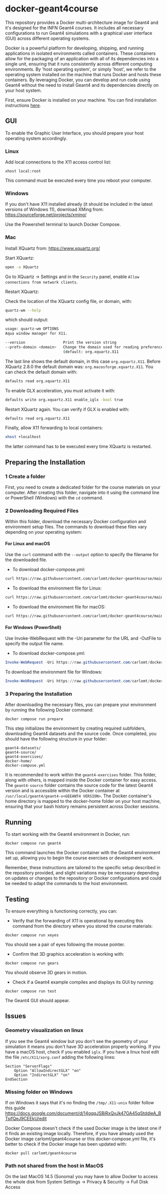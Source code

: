# docker-geant4course

This repository provides a Docker multi-architecture image for Geant4 and it's designed for the INFN Geant4 courses. It includes all necessary configurations to run Geant4 simulations with a graphical user interface (GUI) across different operating systems.

Docker is a powerful platform for developing, shipping, and running applications in isolated environments called containers. These containers allow for the packaging of an application with all of its dependencies into a single unit, ensuring that it runs consistently across different computing environments. By 'host operating system', or simply 'host', we refer to the operating system installed on the machine that runs Docker and hosts these containers. By leveraging Docker, you can develop and run code using Geant4 without the need to install Geant4 and its dependencies directly on your host system.

First, ensure Docker is installed on your machine. You can find installation instructions [here](https://docs.docker.com/get-docker/).


## GUI

To enable the Graphic User Interface, you should prepare your host operating system accordingly.

### Linux
Add local connections to the X11 access control list:
```
xhost local:root
```
This command must be executed every time you reboot your computer.


### Windows
If you don't have X11 installed already (it should be included in the latest versions of Windows 11), download XMing from:
https://sourceforge.net/projects/xming/

Use the Powershell terminal to launch Docker Compose.


### Mac
Install XQuartz from:
https://www.xquartz.org/

Start XQuartz:
```bash
open -a XQuartz
```

Go to XQuartz -> Settings and in the `Security` panel, enable `Allow connections from network clients`.

Restart XQuartz:

Check the location of the XQuartz config file, or domain, with:
```bash
quartz-wm --help
```
which should output:
```bash
usage: quartz-wm OPTIONS
Aqua window manager for X11.

--version                 Print the version string
--prefs-domain <domain>   Change the domain used for reading preferences
                          (default: org.xquartz.X11
```
The last line shows the default domain, in this case `org.xquartz.X11`. Before XQuartz 2.8.0 the default domain was: `org.macosforge.xquartz.X11`.
You can check the default domain  with:
```bash
defaults read org.xquartz.X11
```
To enable GLX acceleration, you must activate it with:
```bash
defaults write org.xquartz.X11 enable_iglx -bool true
```
Restart XQuartz again. You can verify if GLX is enabled with:
```bash
defaults read org.xquartz.X11
```
Finally, allow X11 forwarding to local containers:
```bash
xhost +localhost
```
the latter command has to be executed every time XQuartz is restarted.


## Preparing the Installation

### 1 Create a folder
First, you need to create a dedicated folder for the course materials on your computer. 
After creating this folder, navigate into it using the command line or PowerShell (Windows) with the `cd` command.

### 2 Downloading Required Files
Within this folder, download the necessary Docker configuration and environment setup files. The commands to download these files vary depending on your operating system:

#### For Linux and macOS 
Use the `curl` command with the `--output` option to specify the filename for the downloaded file.
- To download docker-compose.yml:
```bash
curl https://raw.githubusercontent.com/carlomt/docker-geant4course/main/docker-compose.yml --output docker-compose.yml
```
- To download the environment file for Linux:
```bash
curl https://raw.githubusercontent.com/carlomt/docker-geant4course/main/env_linux --output .env
```
- To download the environment file for macOS:
```bash
curl https://raw.githubusercontent.com/carlomt/docker-geant4course/main/env_mac --output .env
```

#### For Windows (PowerShell) 
Use Invoke-WebRequest with the -Uri parameter for the URL and -OutFile to specify the output file name.
- To download docker-compose.yml:
```powershell
Invoke-WebRequest -Uri https://raw.githubusercontent.com/carlomt/docker-geant4course/main/docker-compose.yml -OutFile docker-compose.yml
```
To download the environment file for Windows:
```powershell
Invoke-WebRequest -Uri https://raw.githubusercontent.com/carlomt/docker-geant4course/main/env_windows -OutFile .env
```

### 3 Preparing the Installation
After downloading the necessary files, you can prepare your environment by running the following Docker command:
```
docker compose run prepare
```

This step initializes the environment by creating required subfolders, downloading Geant4 datasets and the source code. Once completed, you should have the following structure in your folder:
```
geant4-datasets/
geant4-source/
geant4-exercises/
docker-home/
docker-compose.yml
```

It is recommended to work within the `geant4-exercises` folder. This folder, along with others, is mapped inside the Docker container for easy access.
The `geant4-source` folder contains the source code for the latest Geant4 version and is accessible within the Docker container at `/usr/local/geant4/geant4-v<GEEANT4 VERSION>`.
The Docker container's home directory is mapped to the docker-home folder on your host machine, ensuring that your bash history remains persistent across Docker sessions.


## Running 

To start working with the Geant4 environment in Docker, run:
```
docker compose run geant4
```

This command launches the Docker container with the Geant4 environment set up, allowing you to begin the course exercises or development work.

Remember, these instructions are tailored to the specific setup described in the repository provided, and slight variations may be necessary depending on updates or changes to the repository or Docker configurations and could be needed to adapt the commands to the host environment.

## Testing
To ensure everything is functioning correctly, you can:

- Verify that the forwarding of X11 is operational by executing this command from the directory where you stored the course materials:
```
docker compose run xeyes
```
You should see a pair of eyes following the mouse pointer.

- Confirm that 3D graphics acceleration is working with:
```
docker compose run gears
```
You should observe 3D gears in motion.

- Check if a Geant4 example compiles and displays its GUI by running:
```
docker compose run test
```
The Geant4 GUI should appear.

## Issues

### Geometry visualization on linux
If you see the Geant4 window but you don't see the geometry of your simulation it means you don't have 3D acceleration properly working. 
If you have a macOS host, check if you enabled `iglx`. 
If you have a linux host edit the file
 `/etc/X11/xorg.conf` adding the following lines:
```
Section "ServerFlags"  
    Option "AllowIndirectGLX" "on"  
    Option "IndirectGLX" "on"  
EndSection
```

### Missing folder on Windows
If on Windows it says that it's no finding the `/tmp/.X11-unix` folder follow this guide
https://docs.google.com/document/d/14gqqJSBiRxQvJk47GA45qStddieA_BTsifQeJ9CEEkU/edit

Docker Compose doesn't check if the used Docker image is the latest one if it finds an existing image locally. Therefore, if you have already used the Docker image carlomt/geant4course or this docker-compose.yml file, it's better to check if the Docker image has been updated with:
```
docker pull carlomt/geant4course
```

### Path not shared from the host in MacOS
On the last MacOS 14.5 (Sonoma) you may have to allow Docker to access the whole disk from
System Settings -> Privacy & Security -> Full Disk Access
